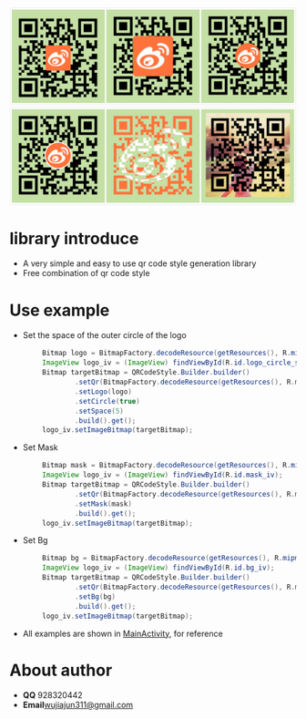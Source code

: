 ![](images/1.jpg)
![](images/2.jpg)
# library introduce
* A very simple and easy to use qr code style generation library
* Free combination of qr code style

# Use example

* Set the space of the outer circle of the logo
```java
        Bitmap logo = BitmapFactory.decodeResource(getResources(), R.mipmap.logo);
        ImageView logo_iv = (ImageView) findViewById(R.id.logo_circle_space_iv);
        Bitmap targetBitmap = QRCodeStyle.Builder.builder()
                .setQr(BitmapFactory.decodeResource(getResources(), R.mipmap.qr))
                .setLogo(logo)
                .setCircle(true)
                .setSpace(5)
                .build().get();
        logo_iv.setImageBitmap(targetBitmap);
```
* Set Mask
```java
        Bitmap mask = BitmapFactory.decodeResource(getResources(), R.mipmap.logo);
        ImageView logo_iv = (ImageView) findViewById(R.id.mask_iv);
        Bitmap targetBitmap = QRCodeStyle.Builder.builder()
                .setQr(BitmapFactory.decodeResource(getResources(), R.mipmap.qr))
                .setMask(mask)
                .build().get();
        logo_iv.setImageBitmap(targetBitmap);
```
* Set Bg
```java
        Bitmap bg = BitmapFactory.decodeResource(getResources(), R.mipmap.bg);
        ImageView logo_iv = (ImageView) findViewById(R.id.bg_iv);
        Bitmap targetBitmap = QRCodeStyle.Builder.builder()
                .setQr(BitmapFactory.decodeResource(getResources(), R.mipmap.qr))
                .setBg(bg)
                .build().get();
        logo_iv.setImageBitmap(targetBitmap);
```

* All examples are shown in [MainActivity](https://github.com/wu928320442/QRCodeStyle/blob/master/app/src/main/java/com/wjj/easy/qrcodestyleHelper/MainActivity.java), for reference

# About author
* **QQ** 928320442
* **Email**wujiajun311@gmail.com